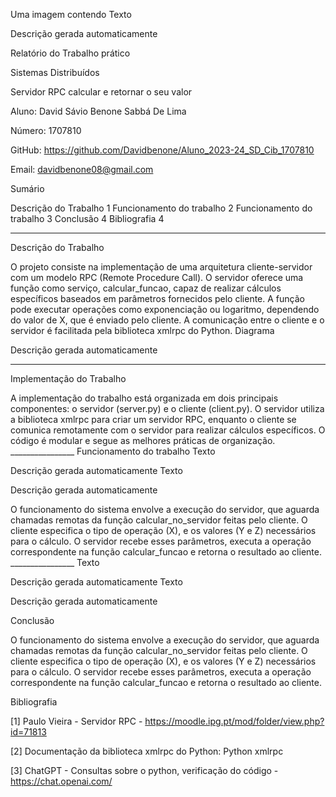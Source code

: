 Uma imagem contendo Texto

Descrição gerada automaticamente

Relatório do Trabalho prático

Sistemas Distribuídos

Servidor RPC calcular e retornar o seu valor

Aluno: David Sávio Benone Sabbá De Lima

Número: 1707810

GitHub: https://github.com/Davidbenone/Aluno_2023-24_SD_Cib_1707810

Email: davidbenone08@gmail.com

Sumário

Descrição do Trabalho 1 Funcionamento do trabalho 2 Funcionamento do
trabalho 3 Conclusão 4 Bibliografia 4

------------------------------------------------------------------------

Descrição do Trabalho

O projeto consiste na implementação de uma arquitetura cliente-servidor
com um modelo RPC (Remote Procedure Call). O servidor oferece uma função
como serviço, calcular_funcao, capaz de realizar cálculos específicos
baseados em parâmetros fornecidos pelo cliente. A função pode executar
operações como exponenciação ou logaritmo, dependendo do valor de X, que
é enviado pelo cliente. A comunicação entre o cliente e o servidor é
facilitada pela biblioteca xmlrpc do Python. Diagrama

Descrição gerada automaticamente

------------------------------------------------------------------------

Implementação do Trabalho

A implementação do trabalho está organizada em dois principais
componentes: o servidor (server.py) e o cliente (client.py). O servidor
utiliza a biblioteca xmlrpc para criar um servidor RPC, enquanto o
cliente se comunica remotamente com o servidor para realizar cálculos
específicos. O código é modular e segue as melhores práticas de
organização. \_\_\_\_\_\_\_\_\_\_\_\_\_\_\_\_ Funcionamento do trabalho
Texto

Descrição gerada automaticamente Texto

Descrição gerada automaticamente

O funcionamento do sistema envolve a execução do servidor, que aguarda
chamadas remotas da função calcular_no_servidor feitas pelo cliente. O
cliente especifica o tipo de operação (X), e os valores (Y e Z)
necessários para o cálculo. O servidor recebe esses parâmetros, executa
a operação correspondente na função calcular_funcao e retorna o
resultado ao cliente. \_\_\_\_\_\_\_\_\_\_\_\_\_\_\_\_ Texto

Descrição gerada automaticamente Texto

Descrição gerada automaticamente

Conclusão

O funcionamento do sistema envolve a execução do servidor, que aguarda
chamadas remotas da função calcular_no_servidor feitas pelo cliente. O
cliente especifica o tipo de operação (X), e os valores (Y e Z)
necessários para o cálculo. O servidor recebe esses parâmetros, executa
a operação correspondente na função calcular_funcao e retorna o
resultado ao cliente.

Bibliografia

\[1\] Paulo Vieira - Servidor RPC -
https://moodle.ipg.pt/mod/folder/view.php?id=71813

\[2\] Documentação da biblioteca xmlrpc do Python: Python xmlrpc

\[3\] ChatGPT - Consultas sobre o python, verificação do código -
https://chat.openai.com/
